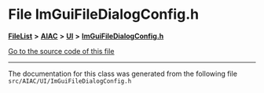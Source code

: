 

# File ImGuiFileDialogConfig.h



[**FileList**](files.md) **>** [**AIAC**](dir_21da83368f7816722f2b707a7b03c84f.md) **>** [**UI**](dir_1ecaf06ce723c740944fb523b6bd2c55.md) **>** [**ImGuiFileDialogConfig.h**](ImGuiFileDialogConfig_8h.md)

[Go to the source code of this file](ImGuiFileDialogConfig_8h_source.md)





































































------------------------------
The documentation for this class was generated from the following file `src/AIAC/UI/ImGuiFileDialogConfig.h`

